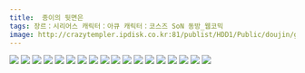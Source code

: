 ```yaml
---
title:  종이의 뒷면은
tags: 장르：시리어스 캐릭터：아큐 캐릭터：코스즈 SoN 동방_웹코믹
image: http://crazytempler.ipdisk.co.kr:81/publist/HDD1/Public/doujin/ghap/5437/001.jpg
---
```

<img src="http://crazytempler.ipdisk.co.kr:81/publist/HDD1/Public/doujin/ghap/5437/001.jpg">
<img src="http://crazytempler.ipdisk.co.kr:81/publist/HDD1/Public/doujin/ghap/5437/002.jpg">
<img src="http://crazytempler.ipdisk.co.kr:81/publist/HDD1/Public/doujin/ghap/5437/003.jpg">
<img src="http://crazytempler.ipdisk.co.kr:81/publist/HDD1/Public/doujin/ghap/5437/004.jpg">
<img src="http://crazytempler.ipdisk.co.kr:81/publist/HDD1/Public/doujin/ghap/5437/005.jpg">
<img src="http://crazytempler.ipdisk.co.kr:81/publist/HDD1/Public/doujin/ghap/5437/006.jpg">
<img src="http://crazytempler.ipdisk.co.kr:81/publist/HDD1/Public/doujin/ghap/5437/007.jpg">
<img src="http://crazytempler.ipdisk.co.kr:81/publist/HDD1/Public/doujin/ghap/5437/008.jpg">
<img src="http://crazytempler.ipdisk.co.kr:81/publist/HDD1/Public/doujin/ghap/5437/009.jpg">
<img src="http://crazytempler.ipdisk.co.kr:81/publist/HDD1/Public/doujin/ghap/5437/010.jpg">
<img src="http://crazytempler.ipdisk.co.kr:81/publist/HDD1/Public/doujin/ghap/5437/011.jpg">
<img src="http://crazytempler.ipdisk.co.kr:81/publist/HDD1/Public/doujin/ghap/5437/012.jpg">
<img src="http://crazytempler.ipdisk.co.kr:81/publist/HDD1/Public/doujin/ghap/5437/013.jpg">
<img src="http://crazytempler.ipdisk.co.kr:81/publist/HDD1/Public/doujin/ghap/5437/014.jpg">
<img src="http://crazytempler.ipdisk.co.kr:81/publist/HDD1/Public/doujin/ghap/5437/015.jpg">
<img src="http://crazytempler.ipdisk.co.kr:81/publist/HDD1/Public/doujin/ghap/5437/016.jpg">
<img src="http://crazytempler.ipdisk.co.kr:81/publist/HDD1/Public/doujin/ghap/5437/017.jpg">
<img src="http://crazytempler.ipdisk.co.kr:81/publist/HDD1/Public/doujin/ghap/5437/018.jpg">
